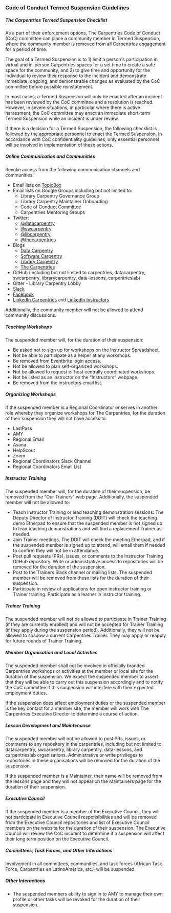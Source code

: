 ### Code of Conduct Termed Suspension Guidelines

##### The Carpentries Termed Suspension Checklist

As a part of their enforcement options, The Carpentries Code of Conduct (CoC) committee can place a community member in Termed Suspension, where the community member is removed from all Carpentries engagement for a period of time.

The goal of a Termed Suspension is to 1) limit a person's participation in virtual and in-person Carpentries spaces for a set time to create a safe space for the community, and 2) to give time and opportunity for the individual to review their response to the incident and demonstrate immediate, ongoing, and demonstrable changes as evaluated by the CoC committee before possible reinstatement.

In most cases, a Termed Suspension will only be enacted after an incident has been reviewed by the CoC committee and a resolution is reached. However, in severe situations, in particular where there is active harassment, the CoC committee may enact an immediate short-term Termed Suspension while an incident is under review.

If there is a decision for a Termed Suspension, the following checklist is followed by the appropriate personnel to enact the Termed Suspension. In accordance with CoC confidentiality guidelines, only essential personnel will be involved in implementation of these actions.

##### Online Communication and Communities
Revoke access from the following communication channels and communities: 
- Email lists on [TopicBox](https://carpentries.topicbox.com/groups) 
- Email lists on Google Groups including but not limited to:
  - Library Carpentry Governance Group
  - Library Carpentry Maintainer Onboarding
  - Code of Conduct Committee
  - Carpentries Mentoring Groups 
- Twitter:
    - [@datacarpentry](https://twitter.com/datacarpentry)
    - [@swcarpentry](https://twitter.com/swcarpentry)
    - [@libcarpentry](https://twitter.com/libcarpentry)
    - [@thecarpentries](https://twitter.com/thecarpentries)
- Blogs
    - [Data Carpentry](https://datacarpentry.org/blog/)
    - [Software Carpentry](https://software-carpentry.org/blog/)
    - [Library Carpentry](https://librarycarpentry.org/blog/)
    - [The Carpentries](http://static.carpentries.org/blog/)
- GitHub (including but not limited to carpentries, datacarpentry, swcarpentry, librarycarpentry, data-lessons, carpentrieslab)
- Gitter - Library Carpentry Lobby
- [Slack](https://swcarpentry.slack.com/messages)  
- [Facebook](https://www.facebook.com/carpentries/) 
- [LinkedIn Carpentries](https://www.linkedin.com/company/the-carpentries/about/) and [LinkedIn Instructors](https://www.linkedin.com/groups/8279689/)

Additionally, the community member will not be allowed to attend community discussions.

##### Teaching Workshops
The suspended member will, for the duration of their suspension:
- Be asked not to sign up for workshops on the Instructor Spreadsheet.
- Not be able to participate as a helper at any workshops.
- Be removed from Eventbrite login access.
- Not be allowed to plan self-organized workshops.
- Not be allowed to request or host centrally coordinated workshops.
- Not be listed as an instructor on the “Instructors” webpage.
- Be removed from the instructors email list.

##### Organizing Workshops 
If the suspended member is a Regional Coordinator or serves in another role whereby they organize workshops for The Carpentries, for the duration of their suspension they will not have access to:
- LastPass
- AMY
- Regional Email
- Asana
- HelpScout
- Zoom
- Regional Coordinators Slack Channel
- Regional Coordinators Email List

##### Instructor Training
The suspended member will, for the duration of their suspension, be removed from the “Our Trainers” web page. Additionally, the suspended member will not be allowed to: 
- Teach Instructor Training or lead teaching demonstration sessions. The Deputy Director of Instructor Training (DDIT) will check the teaching demo Etherpad to ensure that the suspended member is not signed up to lead teaching demonstrations and will find a replacement Trainer as needed. 
- Join Trainer meetings. The DDIT will check the meeting Etherpad, and if the suspended member is signed up to attend, will email them if needed to confirm they will not be in attendance. 
- Post pull requests (PRs), issues, or comments to the Instructor Training GitHub repository. Write or administrative access to repositories will be removed for the duration of the suspension. 
- Post to the Trainers Slack channel or mailing lists. The suspended member will be removed from these lists for the duration of their suspension. 
- Participate in review of applications for open instructor training or Trainer training. 
Participate as a learner in instructor training.

##### Trainer Training
The suspended member will not be allowed to participate in Trainer Training (if they are currently enrolled) and will not be accepted for Trainer Training (if they apply during the suspension period). Additionally, they will not be allowed to shadow a current Carpentries Trainer. They may apply or reapply for future rounds of Trainer Training. 

##### Member Organisation and Local Activities
The suspended member shall not be involved in officially branded Carpentries workshops or activities at the member or local site for the duration of the suspension. We expect the suspended member to assert that they will be able to carry out this suspension accordingly and to notify the CoC committee if this suspension will interfere with their expected employment duties. 

If the suspension does affect employment duties or the suspended member is the key contact for a member site, the member will work with The Carpentries Executive Director to determine a course of action.

##### Lesson Development and Maintenance
The suspended member will not be allowed to post PRs, issues, or comments to any repository in the carpentries, including but not limited to datacarpentry, swcarpentry, library carpentry, data-lessons, and carpentrieslab organisations. Administrative or write privileges to repositories in these organisations will be removed for the duration of the suspension.

If the suspended member is a Maintainer, their name will be removed from the lessons page and they will not appear on the Maintainers page for the duration of their suspension. 

##### Executive Council
If the suspended member is a member of the Executive Council, they will not participate in Executive Council responsibilities and will be removed from the Executive Council repositories and list of Executive Council members on the website for the duration of their suspension. The Executive Council will review the CoC incident to determine if a suspension will affect their long term position on the Executive Council.

##### Committees, Task Forces, and Other Interactions
Involvement in all committees, communities, and task forces (African Task Force, Carpentries en LatinoAmérica, etc.) will be suspended. 

##### Other Interactions
- The suspended members ability to sign in to AMY to manage their own profile or other tasks will be revoked for the duration of their suspension.


[reporting-form]: https://goo.gl/forms/KoUfO53Za3apOuOK2
